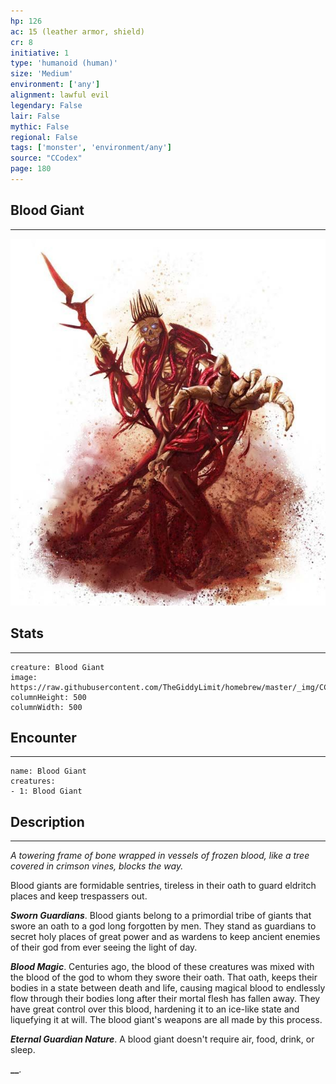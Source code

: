 ```yaml
---
hp: 126
ac: 15 (leather armor, shield)
cr: 8
initiative: 1
type: 'humanoid (human)'    
size: 'Medium'
environment: ['any']
alignment: lawful evil
legendary: False
lair: False
mythic: False
regional: False
tags: ['monster', 'environment/any']
source: "CCodex"
page: 180
---
```


## Blood Giant
---

![|600](https://raw.githubusercontent.com/TheGiddyLimit/homebrew/master/_img/CCodex/bloodgiant.jpg)

## Stats
---

```statblock
creature: Blood Giant
image: https://raw.githubusercontent.com/TheGiddyLimit/homebrew/master/_img/CCodex/bloodgiant_token.png
columnHeight: 500
columnWidth: 500
```

## Encounter
---

```encounter-table
name: Blood Giant
creatures:
- 1: Blood Giant
```

## Description
---
_A towering frame of bone wrapped in vessels of frozen blood, like a tree covered in crimson vines, blocks the way._

Blood giants are formidable sentries, tireless in their oath to guard eldritch places and keep trespassers out.

**_Sworn Guardians_**. Blood giants belong to a primordial tribe of giants that swore an oath to a god long forgotten by men. They stand as guardians to secret holy places of great power and as wardens to keep ancient enemies of their god from ever seeing the light of day.


**_Blood Magic_**. Centuries ago, the blood of these creatures was mixed with the blood of the god to whom they swore their oath. That oath, keeps their bodies in a state between death and life, causing magical blood to endlessly flow through their bodies long after their mortal flesh has fallen away. They have great control over this blood, hardening it to an ice-like state and liquefying it at will. The blood giant's weapons are all made by this process.


**_Eternal Guardian Nature_**. A blood giant doesn't require air, food, drink, or sleep.


**__**. 






